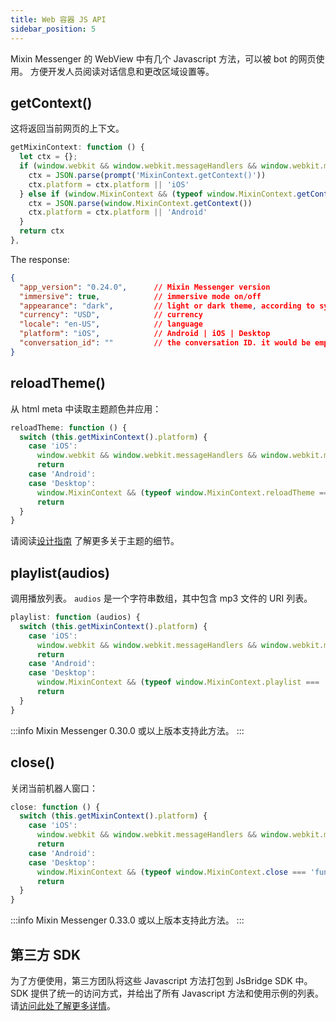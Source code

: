 ```yaml
---
title: Web 容器 JS API
sidebar_position: 5
---
```


Mixin Messenger 的 WebView 中有几个 Javascript 方法，可以被 bot 的网页使用。 方便开发人员阅读对话信息和更改区域设置等。

## getContext()

这将返回当前网页的上下文。

```js
getMixinContext: function () {
  let ctx = {};
  if (window.webkit && window.webkit.messageHandlers && window.webkit.messageHandlers.MixinContext) {
    ctx = JSON.parse(prompt('MixinContext.getContext()'))
    ctx.platform = ctx.platform || 'iOS'
  } else if (window.MixinContext && (typeof window.MixinContext.getContext === 'function')) {
    ctx = JSON.parse(window.MixinContext.getContext())
    ctx.platform = ctx.platform || 'Android'
  }
  return ctx
},
```

The response:

```json
{
  "app_version": "0.24.0",      // Mixin Messenger version
  "immersive": true,            // immersive mode on/off
  "appearance": "dark",         // light or dark theme, according to system settings
  "currency": "USD",            // currency
  "locale": "en-US",            // language
  "platform": "iOS",            // Android | iOS | Desktop
  "conversation_id": ""         // the conversation ID. it would be empty if the webpage is not open in a conversation
}
```

## reloadTheme()

从 html meta 中读取主题颜色并应用：

```js
reloadTheme: function () {
  switch (this.getMixinContext().platform) {
    case 'iOS':
      window.webkit && window.webkit.messageHandlers && window.webkit.messageHandlers.reloadTheme && window.webkit.messageHandlers.reloadTheme.postMessage('');
      return
    case 'Android':
    case 'Desktop':
      window.MixinContext && (typeof window.MixinContext.reloadTheme === 'function') && window.MixinContext.reloadTheme()
      return
  }
}
```

请阅读[设计指南](./dapp/design/overview) 了解更多关于主题的细节。

## playlist(audios)

调用播放列表。 `audios` 是一个字符串数组，其中包含 mp3 文件的 URI 列表。

```js
playlist: function (audios) {
  switch (this.getMixinContext().platform) {
    case 'iOS':
      window.webkit && window.webkit.messageHandlers && window.webkit.messageHandlers.playlist && window.webkit.messageHandlers.playlist.postMessage(audios);
      return
    case 'Android':
    case 'Desktop':
      window.MixinContext && (typeof window.MixinContext.playlist === 'function') && window.MixinContext.playlist(audios)
      return
  }
}
```

:::info
Mixin Messenger 0.30.0 或以上版本支持此方法。
:::

## close()

关闭当前机器人窗口：

```js
close: function () {
  switch (this.getMixinContext().platform) {
    case 'iOS':
      window.webkit && window.webkit.messageHandlers && window.webkit.messageHandlers.close && window.webkit.messageHandlers.close.postMessage('');
      return
    case 'Android':
    case 'Desktop':
      window.MixinContext && (typeof window.MixinContext.close === 'function') && window.MixinContext.close()
      return
  }
}
```

:::info
Mixin Messenger 0.33.0 或以上版本支持此方法。
:::

## 第三方 SDK

为了方便使用，第三方团队将这些 Javascript 方法打包到 JsBridge SDK 中。 SDK 提供了统一的访问方式，并给出了所有 Javascript 方法和使用示例的列表。 请[访问此处了解更多详情](https://fox-one.github.io/mixin-sdk-jsbridge/#/)。
